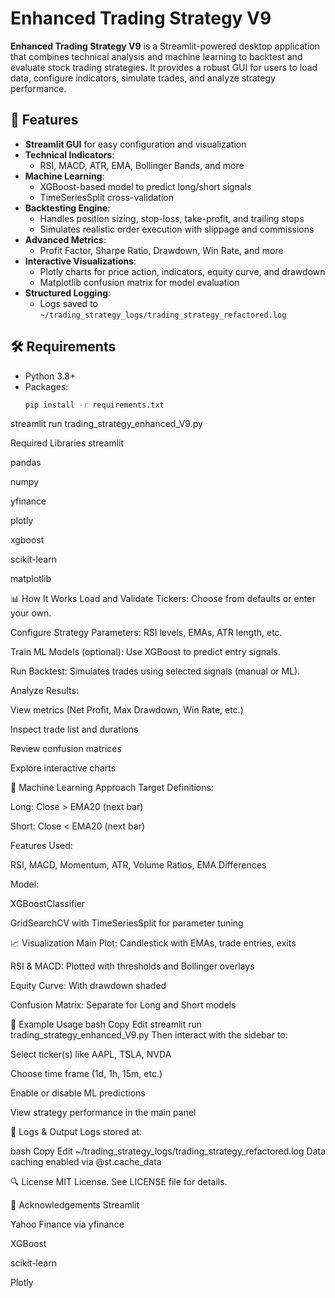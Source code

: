# Enhanced Trading Strategy V9

**Enhanced Trading Strategy V9** is a Streamlit-powered desktop application that combines technical analysis and machine learning to backtest and evaluate stock trading strategies. It provides a robust GUI for users to load data, configure indicators, simulate trades, and analyze strategy performance.

## 🚀 Features

- **Streamlit GUI** for easy configuration and visualization
- **Technical Indicators**:
  - RSI, MACD, ATR, EMA, Bollinger Bands, and more
- **Machine Learning**:
  - XGBoost-based model to predict long/short signals
  - TimeSeriesSplit cross-validation
- **Backtesting Engine**:
  - Handles position sizing, stop-loss, take-profit, and trailing stops
  - Simulates realistic order execution with slippage and commissions
- **Advanced Metrics**:
  - Profit Factor, Sharpe Ratio, Drawdown, Win Rate, and more
- **Interactive Visualizations**:
  - Plotly charts for price action, indicators, equity curve, and drawdown
  - Matplotlib confusion matrix for model evaluation
- **Structured Logging**:
  - Logs saved to `~/trading_strategy_logs/trading_strategy_refactored.log`

## 🛠️ Requirements

- Python 3.8+
- Packages:
  ```bash
  pip install -r requirements.txt
  ```

streamlit run trading_strategy_enhanced_V9.py

Required Libraries
streamlit

pandas

numpy

yfinance

plotly

xgboost

scikit-learn

matplotlib

📊 How It Works
Load and Validate Tickers: Choose from defaults or enter your own.

Configure Strategy Parameters: RSI levels, EMAs, ATR length, etc.

Train ML Models (optional): Use XGBoost to predict entry signals.

Run Backtest: Simulates trades using selected signals (manual or ML).

Analyze Results:

View metrics (Net Profit, Max Drawdown, Win Rate, etc.)

Inspect trade list and durations

Review confusion matrices

Explore interactive charts

🧠 Machine Learning Approach
Target Definitions:

Long: Close > EMA20 (next bar)

Short: Close < EMA20 (next bar)

Features Used:

RSI, MACD, Momentum, ATR, Volume Ratios, EMA Differences

Model:

XGBoostClassifier

GridSearchCV with TimeSeriesSplit for parameter tuning

📈 Visualization
Main Plot: Candlestick with EMAs, trade entries, exits

RSI & MACD: Plotted with thresholds and Bollinger overlays

Equity Curve: With drawdown shaded

Confusion Matrix: Separate for Long and Short models

🧪 Example Usage
bash
Copy
Edit
streamlit run trading_strategy_enhanced_V9.py
Then interact with the sidebar to:

Select ticker(s) like AAPL, TSLA, NVDA

Choose time frame (1d, 1h, 15m, etc.)

Enable or disable ML predictions

View strategy performance in the main panel

📁 Logs & Output
Logs stored at:

bash
Copy
Edit
~/trading_strategy_logs/trading_strategy_refactored.log
Data caching enabled via @st.cache_data

🔍 License
MIT License. See LICENSE file for details.

🙌 Acknowledgements
Streamlit

Yahoo Finance via yfinance

XGBoost

scikit-learn

Plotly
